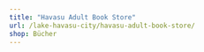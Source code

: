 ```yaml
---
title: "Havasu Adult Book Store"
url: /lake-havasu-city/havasu-adult-book-store/
shop: Bücher
---
```

